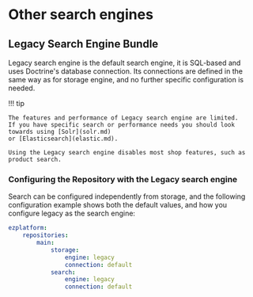 # Other search engines

## Legacy Search Engine Bundle

Legacy search engine is the default search engine, it is SQL-based and uses Doctrine's database connection.
Its connections are defined in the same way as for storage engine, and no further specific configuration is needed.

!!! tip

    The features and performance of Legacy search engine are limited.
    If you have specific search or performance needs you should look towards using [Solr](solr.md)
    or [Elasticsearch](elastic.md).
    
    Using the Legacy search engine disables most shop features, such as product search.

### Configuring the Repository with the Legacy search engine

Search can be configured independently from storage, and the following configuration example shows both the default values, and how you configure legacy as the search engine:

``` yaml
ezplatform:
    repositories:
        main:
            storage:
                engine: legacy
                connection: default
            search:
                engine: legacy
                connection: default
```
